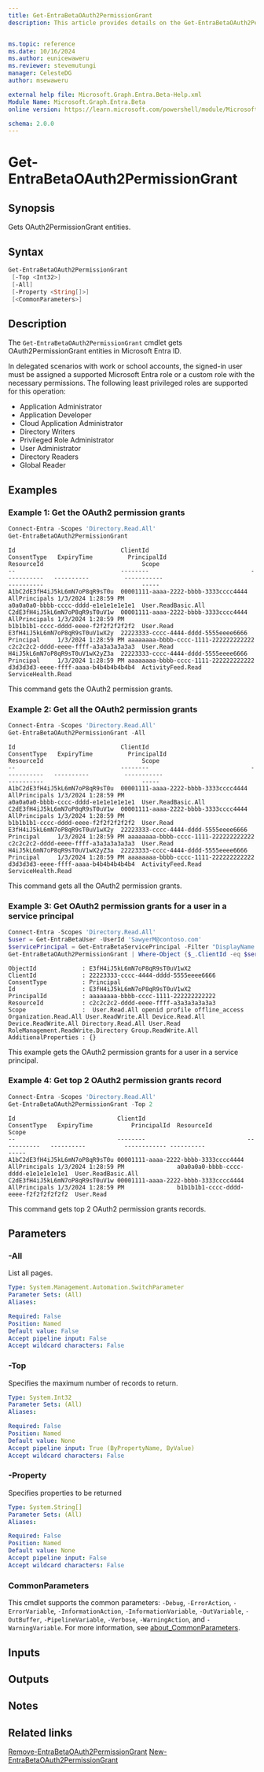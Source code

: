 ```yaml
---
title: Get-EntraBetaOAuth2PermissionGrant
description: This article provides details on the Get-EntraBetaOAuth2PermissionGrant Command.


ms.topic: reference
ms.date: 10/16/2024
ms.author: eunicewaweru
ms.reviewer: stevemutungi
manager: CelesteDG
author: msewaweru

external help file: Microsoft.Graph.Entra.Beta-Help.xml
Module Name: Microsoft.Graph.Entra.Beta
online version: https://learn.microsoft.com/powershell/module/Microsoft.Graph.Entra.Beta/Get-EntraBetaOAuth2PermissionGrant

schema: 2.0.0
---
```


# Get-EntraBetaOAuth2PermissionGrant

## Synopsis

Gets OAuth2PermissionGrant entities.

## Syntax

```powershell
Get-EntraBetaOAuth2PermissionGrant
 [-Top <Int32>]
 [-All]
 [-Property <String[]>]
 [<CommonParameters>]
```

## Description

The `Get-EntraBetaOAuth2PermissionGrant` cmdlet gets OAuth2PermissionGrant entities in Microsoft Entra ID.

In delegated scenarios with work or school accounts, the signed-in user must be assigned a supported Microsoft Entra role or a custom role with the necessary permissions. The following least privileged roles are supported for this operation:

- Application Administrator
- Application Developer
- Cloud Application Administrator
- Directory Writers
- Privileged Role Administrator
- User Administrator
- Directory Readers
- Global Reader

## Examples

### Example 1: Get the OAuth2 permission grants

```powershell
Connect-Entra -Scopes 'Directory.Read.All'
Get-EntraBetaOAuth2PermissionGrant
```

```Output
Id                              ClientId                             ConsentType   ExpiryTime          PrincipalId                          ResourceId                            Scope
--                              --------                             -----------   ----------          -----------                          ----------                            -----
A1bC2dE3fH4iJ5kL6mN7oP8qR9sT0u  00001111-aaaa-2222-bbbb-3333cccc4444 AllPrincipals 1/3/2024 1:28:59 PM                                      a0a0a0a0-bbbb-cccc-dddd-e1e1e1e1e1e1  User.ReadBasic.All
C2dE3fH4iJ5kL6mN7oP8qR9sT0uV1w  00001111-aaaa-2222-bbbb-3333cccc4444 AllPrincipals 1/3/2024 1:28:59 PM                                      b1b1b1b1-cccc-dddd-eeee-f2f2f2f2f2f2  User.Read
E3fH4iJ5kL6mN7oP8qR9sT0uV1wX2y  22223333-cccc-4444-dddd-5555eeee6666 Principal     1/3/2024 1:28:59 PM aaaaaaaa-bbbb-cccc-1111-222222222222 c2c2c2c2-dddd-eeee-ffff-a3a3a3a3a3a3  User.Read
H4iJ5kL6mN7oP8qR9sT0uV1wX2yZ3a  22223333-cccc-4444-dddd-5555eeee6666 Principal     1/3/2024 1:28:59 PM aaaaaaaa-bbbb-cccc-1111-222222222222 d3d3d3d3-eeee-ffff-aaaa-b4b4b4b4b4b4  ActivityFeed.Read ServiceHealth.Read
```

This command gets the OAuth2 permission grants.

### Example 2: Get all the OAuth2 permission grants

```powershell
Connect-Entra -Scopes 'Directory.Read.All'
Get-EntraBetaOAuth2PermissionGrant -All 
```

```Output
Id                              ClientId                             ConsentType   ExpiryTime          PrincipalId                          ResourceId                            Scope
--                              --------                             -----------   ----------          -----------                          ----------                            -----
A1bC2dE3fH4iJ5kL6mN7oP8qR9sT0u  00001111-aaaa-2222-bbbb-3333cccc4444 AllPrincipals 1/3/2024 1:28:59 PM                                      a0a0a0a0-bbbb-cccc-dddd-e1e1e1e1e1e1  User.ReadBasic.All
C2dE3fH4iJ5kL6mN7oP8qR9sT0uV1w  00001111-aaaa-2222-bbbb-3333cccc4444 AllPrincipals 1/3/2024 1:28:59 PM                                      b1b1b1b1-cccc-dddd-eeee-f2f2f2f2f2f2  User.Read
E3fH4iJ5kL6mN7oP8qR9sT0uV1wX2y  22223333-cccc-4444-dddd-5555eeee6666 Principal     1/3/2024 1:28:59 PM aaaaaaaa-bbbb-cccc-1111-222222222222 c2c2c2c2-dddd-eeee-ffff-a3a3a3a3a3a3  User.Read
H4iJ5kL6mN7oP8qR9sT0uV1wX2yZ3a  22223333-cccc-4444-dddd-5555eeee6666 Principal     1/3/2024 1:28:59 PM aaaaaaaa-bbbb-cccc-1111-222222222222 d3d3d3d3-eeee-ffff-aaaa-b4b4b4b4b4b4  ActivityFeed.Read ServiceHealth.Read
```

This command gets all the OAuth2 permission grants.

### Example 3: Get OAuth2 permission grants for a user in a service principal

```powershell
Connect-Entra -Scopes 'Directory.Read.All'
$user = Get-EntraBetaUser -UserId 'SawyerM@contoso.com'
$servicePrincipal = Get-EntraBetaServicePrincipal -Filter "DisplayName eq 'Helpdesk Application'"
Get-EntraBetaOAuth2PermissionGrant | Where-Object {$_.ClientId -eq $servicePrincipal.Id -and $_.PrincipalId -eq $user.Id} | Format-List
```

```Output
ObjectId             : E3fH4iJ5kL6mN7oP8qR9sT0uV1wX2
ClientId             : 22223333-cccc-4444-dddd-5555eeee6666
ConsentType          : Principal
Id                   : E3fH4iJ5kL6mN7oP8qR9sT0uV1wX2
PrincipalId          : aaaaaaaa-bbbb-cccc-1111-222222222222
ResourceId           : c2c2c2c2-dddd-eeee-ffff-a3a3a3a3a3a3
Scope                :  User.Read.All openid profile offline_access Organization.Read.All User.ReadWrite.All Device.Read.All Device.ReadWrite.All Directory.Read.All User.Read RoleManagement.ReadWrite.Directory Group.ReadWrite.All
AdditionalProperties : {}
```

This example gets the OAuth2 permission grants for a user in a service principal.

### Example 4: Get top 2 OAuth2 permission grants record

```powershell
Connect-Entra -Scopes 'Directory.Read.All'
Get-EntraBetaOAuth2PermissionGrant -Top 2
```

```output
Id                             ClientId                             ConsentType   ExpiryTime           PrincipalId  ResourceId                            Scope
--                             --------                             -----------   ----------           ------------ ----------                            -----
A1bC2dE3fH4iJ5kL6mN7oP8qR9sT0u 00001111-aaaa-2222-bbbb-3333cccc4444 AllPrincipals 1/3/2024 1:28:59 PM               a0a0a0a0-bbbb-cccc-dddd-e1e1e1e1e1e1  User.ReadBasic.All
C2dE3fH4iJ5kL6mN7oP8qR9sT0uV1w 00001111-aaaa-2222-bbbb-3333cccc4444 AllPrincipals 1/3/2024 1:28:59 PM               b1b1b1b1-cccc-dddd-eeee-f2f2f2f2f2f2  User.Read
```

This command gets top 2 OAuth2 permission grants records.

## Parameters

### -All

List all pages.

```yaml
Type: System.Management.Automation.SwitchParameter
Parameter Sets: (All)
Aliases:

Required: False
Position: Named
Default value: False
Accept pipeline input: False
Accept wildcard characters: False
```

### -Top

Specifies the maximum number of records to return.

```yaml
Type: System.Int32
Parameter Sets: (All)
Aliases:

Required: False
Position: Named
Default value: None
Accept pipeline input: True (ByPropertyName, ByValue)
Accept wildcard characters: False
```

### -Property

Specifies properties to be returned

```yaml
Type: System.String[]
Parameter Sets: (All)
Aliases:

Required: False
Position: Named
Default value: None
Accept pipeline input: False
Accept wildcard characters: False
```

### CommonParameters

This cmdlet supports the common parameters: `-Debug`, `-ErrorAction`, `-ErrorVariable`, `-InformationAction`, `-InformationVariable`, `-OutVariable`, `-OutBuffer`, `-PipelineVariable`, `-Verbose`, `-WarningAction`, and `-WarningVariable`. For more information, see [about_CommonParameters](https://go.microsoft.com/fwlink/?LinkID=113216).

## Inputs

## Outputs

## Notes

## Related links

[Remove-EntraBetaOAuth2PermissionGrant](Remove-EntraBetaOAuth2PermissionGrant.md)
[New-EntraBetaOAuth2PermissionGrant](New-EntraBetaOauth2PermissionGrant.md)
